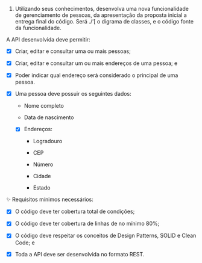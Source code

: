 1) Utilizando seus conhecimentos, desenvolva uma nova funcionalidade de gerenciamento de pessoas, da apresentação da proposta inicial a entrega final do código. Será ./’[ o digrama de classes, e o código fonte da funcionalidade.



A API desenvolvida deve permitir:

- [X] Criar, editar e consultar uma ou mais pessoas;

- [X] Criar, editar e consultar um ou mais endereços de uma pessoa; e

- [X] Poder indicar qual endereço será considerado o principal de uma pessoa.



- [X] Uma pessoa deve possuir os seguintes dados:

    - Nome completo

    - Data de nascimento

  - [X] Endereços:

      - Logradouro

      - CEP

      - Número

      - Cidade

      - Estado



✨ Requisitos mínimos necessários:

- [X] O código deve ter cobertura total de condições;

- [X] O código deve ter cobertura de linhas de no mínimo 80%;

- [X] O código deve respeitar os conceitos de Design Patterns, SOLID e Clean Code; e

- [X] Toda a API deve ser desenvolvida no formato REST.